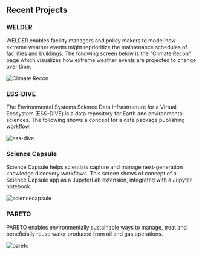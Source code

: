## Recent Projects


### WELDER

WELDER enables facility managers and policy makers to model how extreme weather events might reprioritize the maintenance schedules of facilities and buildings. The following screen below is the "Climate Recon" page which visualizes how extreme weather events are projected to change over time.   

![Climate Recon](https://user-images.githubusercontent.com/5075865/182978940-028df596-aec5-48b6-b569-7154dd4c50ae.png)


### ESS-DIVE

The Environmental Systems Science Data Infrastructure for a Virtual Ecosystem (ESS-DIVE) is a data repository for Earth and environmental sciences. The following shows a concept for a data package publishing workflow.

![ess-dive](https://user-images.githubusercontent.com/5075865/182993874-459f0e5e-d49f-407e-a56f-f616849477fd.png)


### Science Capsule

Science Capsule helps scientists capture and manage next-generation knowledge discovery workflows. This screen shows of concept of a Science Capsule app as a JupyterLab extension, integrated with a Jupyter notebook. 

![sciencecapsule](https://user-images.githubusercontent.com/5075865/182994043-843066fe-99b9-454c-8ccd-195ee9049322.png)


### PARETO

PARETO enables environmentally sustainable ways to manage, treat and beneficially reuse water produced from oil and gas operations.

![pareto](https://user-images.githubusercontent.com/5075865/182981241-9ddcb069-0e05-4ae8-812b-c631f6e25b8e.png)



